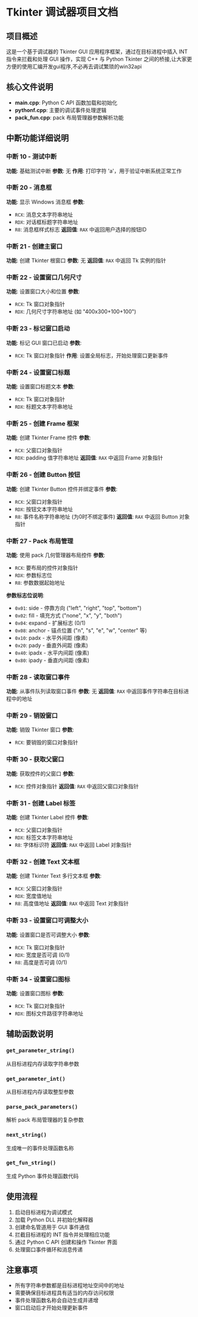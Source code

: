# Tkinter 调试器项目文档

## 项目概述

这是一个基于调试器的 Tkinter GUI 应用程序框架，通过在目标进程中插入 INT 指令来拦截和处理 GUI 操作，实现 C++ 与 Python Tkinter 之间的桥接,让大家更方便的使用汇编开发gui程序,不必再去调试繁琐的win32api

## 核心文件说明

- **main.cpp**: Python C API 函数加载和初始化
- **pythonf.cpp**: 主要的调试事件处理逻辑
- **pack_fun.cpp**: pack 布局管理器参数解析功能

## 中断功能详细说明

### 中断 10 - 测试中断
**功能**: 基础测试中断
**参数**: 无
**作用**: 打印字符 'a'，用于验证中断系统正常工作

### 中断 20 - 消息框
**功能**: 显示 Windows 消息框
**参数**:
- `RCX`: 消息文本字符串地址
- `RDX`: 对话框标题字符串地址  
- `R8`: 消息框样式标志
**返回值**: `RAX` 中返回用户选择的按钮ID

### 中断 21 - 创建主窗口
**功能**: 创建 Tkinter 根窗口
**参数**: 无
**返回值**: `RAX` 中返回 Tk 实例的指针

### 中断 22 - 设置窗口几何尺寸
**功能**: 设置窗口大小和位置
**参数**:
- `RCX`: Tk 窗口对象指针
- `RDX`: 几何尺寸字符串地址 (如 "400x300+100+100")

### 中断 23 - 标记窗口启动
**功能**: 标记 GUI 窗口已启动
**参数**:
- `RCX`: Tk 窗口对象指针
**作用**: 设置全局标志，开始处理窗口更新事件

### 中断 24 - 设置窗口标题
**功能**: 设置窗口标题文本
**参数**:
- `RCX`: Tk 窗口对象指针
- `RDX`: 标题文本字符串地址

### 中断 25 - 创建 Frame 框架
**功能**: 创建 Tkinter Frame 控件
**参数**:
- `RCX`: 父窗口对象指针
- `RDX`: padding 值字符串地址
**返回值**: `RAX` 中返回 Frame 对象指针

### 中断 26 - 创建 Button 按钮
**功能**: 创建 Tkinter Button 控件并绑定事件
**参数**:
- `RCX`: 父窗口对象指针
- `RDX`: 按钮文本字符串地址
- `R8`: 事件名称字符串地址 (为0时不绑定事件)
**返回值**: `RAX` 中返回 Button 对象指针

### 中断 27 - Pack 布局管理
**功能**: 使用 pack 几何管理器布局控件
**参数**:
- `RCX`: 要布局的控件对象指针
- `RDX`: 参数标志位
- `R8`: 参数数据起始地址

**参数标志位说明**:
- `0x01`: side - 停靠方向 ("left", "right", "top", "bottom")
- `0x02`: fill - 填充方式 ("none", "x", "y", "both")  
- `0x04`: expand - 扩展标志 (0/1)
- `0x08`: anchor - 锚点位置 ("n", "s", "e", "w", "center" 等)
- `0x10`: padx - 水平外间距 (像素)
- `0x20`: pady - 垂直外间距 (像素)
- `0x40`: ipadx - 水平内间距 (像素)
- `0x80`: ipady - 垂直内间距 (像素)

### 中断 28 - 读取窗口事件
**功能**: 从事件队列读取窗口事件
**参数**: 无
**返回值**: `RAX` 中返回事件字符串在目标进程中的地址

### 中断 29 - 销毁窗口
**功能**: 销毁 Tkinter 窗口
**参数**:
- `RCX`: 要销毁的窗口对象指针

### 中断 30 - 获取父窗口
**功能**: 获取控件的父窗口
**参数**:
- `RCX`: 控件对象指针
**返回值**: `RAX` 中返回父窗口对象指针

### 中断 31 - 创建 Label 标签
**功能**: 创建 Tkinter Label 控件
**参数**:
- `RCX`: 父窗口对象指针
- `RDX`: 标签文本字符串地址
- `R8`: 字体标识符
**返回值**: `RAX` 中返回 Label 对象指针

### 中断 32 - 创建 Text 文本框
**功能**: 创建 Tkinter Text 多行文本框
**参数**:
- `RCX`: 父窗口对象指针
- `RDX`: 宽度值地址
- `R8`: 高度值地址
**返回值**: `RAX` 中返回 Text 对象指针

### 中断 33 - 设置窗口可调整大小
**功能**: 设置窗口是否可调整大小
**参数**:
- `RCX`: Tk 窗口对象指针
- `RDX`: 宽度是否可调 (0/1)
- `R8`: 高度是否可调 (0/1)

### 中断 34 - 设置窗口图标
**功能**: 设置窗口图标
**参数**:
- `RCX`: Tk 窗口对象指针
- `RDX`: 图标文件路径字符串地址

## 辅助函数说明

### `get_parameter_string()`
从目标进程内存读取字符串参数

### `get_parameter_int()`  
从目标进程内存读取整型参数

### `parse_pack_parameters()`
解析 pack 布局管理器的复杂参数

### `next_string()`
生成唯一的事件处理函数名称

### `get_fun_string()`
生成 Python 事件处理函数代码

## 使用流程

1. 启动目标进程为调试模式
2. 加载 Python DLL 并初始化解释器
3. 创建命名管道用于 GUI 事件通信
4. 拦截目标进程的 INT 指令并处理相应功能
5. 通过 Python C API 创建和操作 Tkinter 界面
6. 处理窗口事件循环和消息传递

## 注意事项

- 所有字符串参数都是目标进程地址空间中的地址
- 需要确保目标进程具有适当的内存访问权限
- 事件处理函数名称会自动生成并递增
- 窗口启动后才开始处理更新事件
